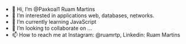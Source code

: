 - 👋 Hi, I’m @Paxkoal1 Ruam Martins
- 👀 I’m interested in applications web, databases, networks.
- 🌱 I’m currently learning JavaScript
- 💞️ I’m looking to collaborate on ...
- 📫 How to reach me at Instagram: @ruamrtp, Linkedin: Ruam Martins

<!---
Paxkoal1/Paxkoal1 is a ✨ special ✨ repository because its `README.md` (this file) appears on your GitHub profile.
You can click the Preview link to take a look at your changes.
--->
